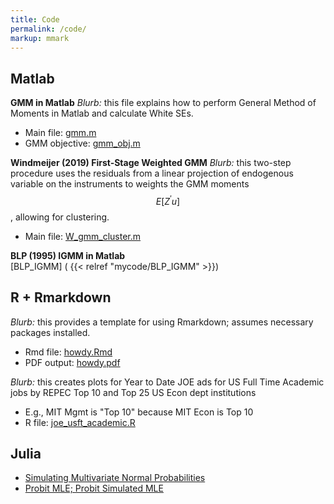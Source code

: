 ```yaml
---
title: Code
permalink: /code/
markup: mmark
---
```


## Matlab
**GMM in Matlab**
*Blurb:* this file explains how to perform General Method of Moments in Matlab and calculate White SEs.
  - Main file: [gmm.m](/files/code/matlab/gmm.m)
  - GMM objective: [gmm_obj.m](/files/code/matlab/gmm_obj.m)

**Windmeijer (2019) First-Stage Weighted GMM**
*Blurb:* this two-step procedure uses the residuals from a linear projection of endogenous variable on the instruments to weights the GMM moments $$ E[Z^{\prime} u] $$, allowing for clustering.
  - Main file: [W_gmm_cluster.m](/files/code/matlab/W_gmm_cluster.m)

**BLP (1995) IGMM in Matlab**  
[BLP_IGMM] ( {{< relref "mycode/BLP_IGMM" >}})

## R + Rmarkdown
*Blurb:* this provides a template for using Rmarkdown; assumes necessary packages installed.
  - Rmd file: [howdy.Rmd](/files/code/r/markdown/howdy.Rmd)
  - PDF output: [howdy.pdf](/files/code/r/markdown/howdy.pdf)

*Blurb:* this creates plots for Year to Date JOE ads for US Full Time Academic jobs by REPEC Top 10 and Top 25 US Econ dept institutions
  - E.g., MIT Mgmt is "Top 10" because MIT Econ is Top 10
  - R file: [joe_usft_academic.R](/files/code/r/joe_usft_academic.R)


## Julia
- [Simulating Multivariate Normal Probabilities](https://nbviewer.jupyter.org/github/clukewatson/juptyernotebooks/blob/master/ec821b_hw3_pt1.ipynb)
- [Probit MLE; Probit Simulated MLE](https://nbviewer.jupyter.org/github/clukewatson/juptyernotebooks/blob/master/ec821b_hw3_pt2.ipynb)
